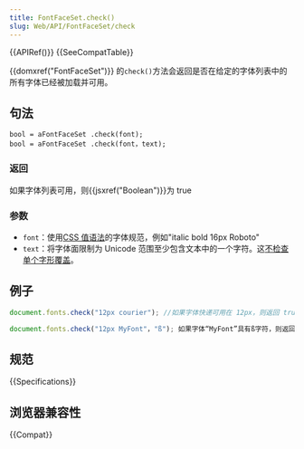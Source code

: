 ```yaml
---
title: FontFaceSet.check()
slug: Web/API/FontFaceSet/check
---
```


{{APIRef()}} {{SeeCompatTable}}

{{domxref("FontFaceSet")}} 的`check()`方法会返回是否在给定的字体列表中的所有字体已经被加载并可用。

## 句法

```
bool = aFontFaceSet .check(font);
bool = aFontFaceSet .check(font，text);
```

### 返回

如果字体列表可用，则{{jsxref("Boolean")}}为 true

### 参数

- `font`：使用[CSS 值语法](/zh-CN/docs/)的字体规范，例如"italic bold 16px Roboto"
- `text`：将字体面限制为 Unicode 范围至少包含文本中的一个字符。这[不检查单个字形覆盖](http://lists.w3.org/Archives/Public/www-style/2015Aug/0330.html)。

## 例子

```js
document.fonts.check("12px courier"); //如果字体快递可用在 12px，则返回 true

document.fonts.check("12px MyFont"，"ß"); 如果字体“MyFont”具有ß字符，则返回 true。
```

## 规范

{{Specifications}}

## 浏览器兼容性

{{Compat}}
